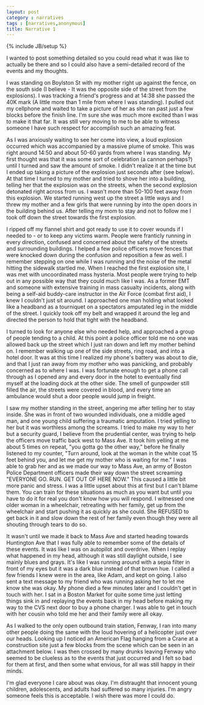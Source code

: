 ```yaml
---
layout: post
category : narratives
tags : [narratives,anonymous]
title: Narrative 1
---
```

{% include JB/setup %}

I wanted to post something detailed so you could read what it was like to actually be there and so I could also have a semi-detailed record of the events and my thoughts.

I was standing on Boylston St with my mother right up against the fence, on the south side (I believe - It was the opposite side of the street from the explosions).  I was tracking a friend's progress and at 14:38 she passed the 40K mark (A little more than 1 mile from where I was standing).  I pulled out my cellphone and waited to take a picture of her as she ran past just a few blocks before the finish line.  I'm sure she was much more excited than I was to make it that far.  It was still very moving to me to be able to witness someone I have such respect for accomplish such an amazing feat.

As I was anxiously waiting to see her come into view, a loud explosion occurred which was accompanied by a massive plume of smoke.  This was right around 14:50 and about 50-60 yards from where I was standing.  My first thought was that it was some sort of celebration (a cannon perhaps?) until I turned and saw the amount of smoke.  I didn't realize it at the time but I ended up taking a picture of the explosion just seconds after (see below).  At that time I turned to my mother and tried to shove her into a building, telling her that the explosion was on the streets, when the second explosion detonated right across from us.  I wasn't more than 50-100 feet away from this explosion.  We started running west up the street a little ways and I threw my mother and a few girls that were running by into the open doors in the building behind us.  After telling my mom to stay and not to follow me I took off down the street towards the first explosion.  

I ripped off my flannel shirt and got ready to use it to cover wounds if I needed to - or to keep any victims warm.  People were franticly running in every direction, confused and concerned about the safety of the streets and surrounding buildings.  I helped a few police officers move fences that were knocked down during the confusion and reposition a few as well.  I remember stepping on one while I was running and the noise of the metal hitting the sidewalk startled me.  When I reached the first explosion site, I was met with uncoordinated mass hysteria.  Most people were trying to help out in any possible way that they could much like I was.  As a former EMT and someone with extensive training in mass casualty incidents, along with being a self-aid buddy-care instructor in the Air Force (combat first aid), I knew I couldn't just sit around.  I approached one man holding what looked like a headband as a tourniquet on a spectators amputated leg in the middle of the street.  I quickly took off my belt and wrapped it around the leg and directed the person to hold that tight with the headband.

I turned to look for anyone else who needed help, and approached a group of people tending to a child.  At this point a police officer told me no one was allowed back up the street which I just ran down and left my mother behind on.  I remember walking up one of the side streets, ring road, and into a hotel door. It was at this time I realized my phone's battery was about to die, and that I just ran away from my mother who was panicking, and probably concerned as to where I was. I was fortunate enough to get a phone call through as I opened any and every door in the hotel to eventually find myself at the loading dock at the other side.  The smell of gunpowder still filled the air, the streets were covered in blood, and every time an ambulance would shut a door people would jump in freight.

I saw my mother standing in the street, angering me after telling her to stay inside.  She was in front of two wounded individuals, one a middle aged man, and one young child suffering a traumatic amputation.  I tried yelling to her but it was worthless among the screams.  I tried to make my way to her but a security guard, I believe from the prudential center, was trying to help the officers move traffic back west to Mass Ave. It took him yelling at me about 5 times on repeat, "you gotta go the other way," before he finally listened to my counter, "Turn around, look at the woman in the white coat 15 feet behind you, and let me get my mother who is waiting for me."  I was able to grab her and as we made our way to Mass Ave, an army of Boston Police Department officers made their way down the street screaming "EVERYONE GO. RUN. GET OUT OF HERE NOW." This caused a little bit more panic and stress.  I was a little upset about this at first but I can't blame them.  You can train for these situations as much as you want but until you have to do it for real you don't know how you will respond.  I witnessed one older woman in a wheelchair, retreating with her family, get up from the wheelchair and start pushing it as quickly as she could.  She REFUSED to get back in it and slow down the rest of her family even though they were all shouting through tears to do so.

It wasn't until we made it back to Mass Ave and started heading towards Huntington Ave that I was fully able to remember some of the details of these events.  It was like I was on autopilot and overdrive.  When I replay what happened in my head, although it was still daylight outside, I see mainly blues and grays.  It's like I was running around with a sepia filter in front of my eyes but it was a dark blue instead of that brown hue.  I called a few friends I knew were in the area, like Adam, and kept on going.  I also sent a text message to my friend who was running asking her to let me know she was okay.  My phone died a few minutes later and I couldn't get in touch with her.  I sat in a Boston Market for quite some time just letting things sink in and replaying the events back in my head before making my way to the CVS next door to buy a phone charger.  I was able to get in touch with her cousin who told me her and their family were all okay.

As I walked to the only open outbound train station, Fenway, I ran into many other people doing the same with the loud hovering of a helicopter just over our heads.  Looking up I noticed an American Flag hanging from a Crane at a construction site just a few blocks from the scene which can be seen in an attachment below.  I was then crossed by many drunks leaving Fenway who seemed to be clueless as to the events that just occurred and I felt so bad for them at first, and then some what envious, for all was still happy in their minds.  

I'm glad everyone I care about was okay.  I'm distraught that innocent young children, adolescents, and adults had suffered so many injuries.  I'm angry someone feels this is acceptable.  I wish there was more I could do.
